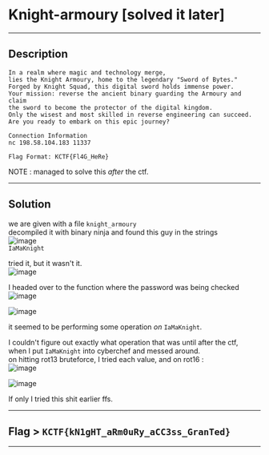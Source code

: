 # Knight-armoury [solved it later]

***

## Description

```
In a realm where magic and technology merge,
lies the Knight Armoury, home to the legendary "Sword of Bytes."
Forged by Knight Squad, this digital sword holds immense power.
Your mission: reverse the ancient binary guarding the Armoury and claim
the sword to become the protector of the digital kingdom.
Only the wisest and most skilled in reverse engineering can succeed.
Are you ready to embark on this epic journey?

Connection Information
nc 198.58.104.183 11337

Flag Format: KCTF{Fl4G_HeRe}
```
NOTE : managed to solve this *after* the ctf.

***

## Solution

we are given with a file `knight_armoury`\
decompiled it with binary ninja and found this guy in the strings\
![image](https://github.com/IC3lemon/Knight-ctf/assets/150153966/66d18d41-e9cc-40be-a0ea-8567b4304436)\
`IaMaKnight`

tried it, but it wasn't it.\
![image](https://github.com/IC3lemon/Knight-ctf/assets/150153966/f8b3dd4d-c69e-4358-8e4e-b00121cb3ba4)


I headed over to the function where the password was being checked\
![image](https://github.com/IC3lemon/Knight-ctf/assets/150153966/aac1c5bd-b38c-4dfc-9a53-e012075f7598)

![image](https://github.com/IC3lemon/Knight-ctf/assets/150153966/4c6a2c1d-f044-44c6-85db-5cdd9512a1d8)

it seemed to be performing some operation *on* `IaMaKnight`.

I couldn't figure out exactly what operation that was until after the ctf,\
when I put `IaMaKnight` into cyberchef and messed around.\
on hitting rot13 bruteforce, I tried each value, and on rot16 :\
![image](https://github.com/IC3lemon/Knight-ctf/assets/150153966/1021cb1e-e6d8-42c1-95c4-81b362191bd2)

![image](https://github.com/IC3lemon/Knight-ctf/assets/150153966/cd5f25d3-bda7-40b2-953c-046d9cf3d5a0)

If only I tried this shit earlier ffs.

***

## Flag > `KCTF{kN1gHT_aRm0uRy_aCC3ss_GranTed}`

***
